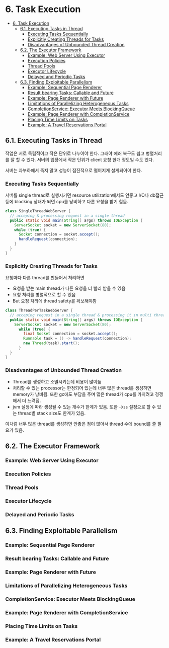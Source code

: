 # 6. Task Execution

- [6. Task Execution](#6-task-execution)
  - [6.1. Executing Tasks in Thread](#61-executing-tasks-in-thread)
    - [Executing Tasks Sequentially](#executing-tasks-sequentially)
    - [Explicitly Creating Threads for Tasks](#explicitly-creating-threads-for-tasks)
    - [Disadvantages of Unbounded Thread Creation](#disadvantages-of-unbounded-thread-creation)
  - [6.2. The Executor Framework](#62-the-executor-framework)
    - [Example: Web Server Using Executor](#example-web-server-using-executor)
    - [Execution Policies](#execution-policies)
    - [Thread Pools](#thread-pools)
    - [Executor Lifecycle](#executor-lifecycle)
    - [Delayed and Periodic Tasks](#delayed-and-periodic-tasks)
  - [6.3. Finding Exploitable Parallelism](#63-finding-exploitable-parallelism)
    - [Example: Sequential Page Renderer](#example-sequential-page-renderer)
    - [Result bearing Tasks: Callable and Future](#result-bearing-tasks-callable-and-future)
    - [Example: Page Renderer with Future](#example-page-renderer-with-future)
    - [Limitations of Parallelizing Heterogeneous Tasks](#limitations-of-parallelizing-heterogeneous-tasks)
    - [CompletionService: Executor Meets BlockingQueue](#completionservice-executor-meets-blockingqueue)
    - [Example: Page Renderer with CompletionService](#example-page-renderer-with-completionservice)
    - [Placing Time Limits on Tasks](#placing-time-limits-on-tasks)
    - [Example: A Travel Reservations Portal](#example-a-travel-reservations-portal)

## 6.1. Executing Tasks in Thread

작업은 서로 독립적이고 작은 단위로 나누어야 한다. 그래야 에러 복구도 쉽고 병렬처리를 잘 할 수 있다. 서버의 입장에서 작은 단위가 client 요청 한개 정도일 수도 있다.

서버는 과부하에서 죽지 말고 성능이 점진적으로 떨어지게 설계되어야 한다.

### Executing Tasks Sequentially

서버를 single thread로 실행시키면 resource utilization에서도 안좋고 I/O나 db접근 등에 blocking 상태가 되면 cpu를 낭비하고 다른 요청을 받기 힘듬.

```java
class SingleThreadWebServer {
  // acceping & processing request in a single thread
  public static void main(String[] args) throws IOException {
    ServerSocket socket = new ServerSocket(80);
    while (true) {
      Socket connection = socket.accept();
      handleRequest(connection);
    }
  }
}
```

### Explicitly Creating Threads for Tasks

요청마다 다른 thread를 만들어서 처리하면

- 요청을 받는 main thread가 다른 요청을 더 빨리 받을 수 있음
- 요청 처리를 병렬적으로 할 수 있음
- But 요청 처리에 thread safety를 확보해야함

```java
class ThreadPerTaskWebServer {
  // acceping request in a single thread & processing it in multi thread
  public static void main(String[] args) throws IOException {
    ServerSocket socket = new ServerSocket(80);
      while (true) {
        final Socket connection = socket.accept();
        Runnable task = () -> handleRequest(connection);
        new Thread(task).start();
      }
  }
}
```

### Disadvantages of Unbounded Thread Creation

- Thread를 생성하고 소멸시키는데 비용이 많이듦
- 처리할 수 있는 processor는 한정되어 있는데 너무 많은 thread를 생성하면 memory가 낭비됨. 또한 gc에도 부담을 주며 많은 thread가 cpu를 가지려고 경쟁해서 더 느려짐.
- jvm 설정에 따라 생성될 수 있는 개수가 한계가 있음. 또한 `-Xss` 설정으로 할 수 있는 thread별 stack size도 한계가 있음.

이처럼 너무 많은 thread를 생성하면 안좋은 점이 많아서 thread 수에 bound를 줄 필요가 있음.

## 6.2. The Executor Framework

### Example: Web Server Using Executor

### Execution Policies

### Thread Pools

### Executor Lifecycle

### Delayed and Periodic Tasks

## 6.3. Finding Exploitable Parallelism

### Example: Sequential Page Renderer 

### Result bearing Tasks: Callable and Future

### Example: Page Renderer with Future 

### Limitations of Parallelizing Heterogeneous Tasks

### CompletionService: Executor Meets BlockingQueue

### Example: Page Renderer with CompletionService

### Placing Time Limits on Tasks

### Example: A Travel Reservations Portal
